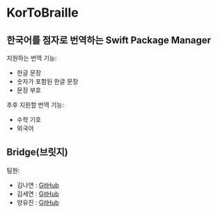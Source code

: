 # KorToBraille

## 한국어를 점자로 번역하는 Swift Package Manager

지원하는 번역 기능:
- 한글 문장
- 숫자가 포함된 한글 문장
- 문장 부호

추후 지원할 번역 기능:

- 수학 기호
- 외국어

## Bridge(브릿지)

팀원:

- 김나연 : [GitHub](https://github.com/n-y-kim)
- 김세연 : [GitHub](https://github.com/080101)
- 양유진 : [GitHub](https://github.com/uujinn)
